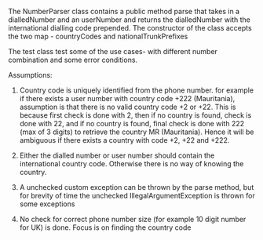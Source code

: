 
The NumberParser class contains a public method parse that takes in a dialledNumber and an userNumber and returns the dialledNumber with the international dialling code prepended.
The constructor of the class accepts the two map - countryCodes and nationalTrunkPrefixes

The test class test some of the use cases- with different number combination and some error conditions.


Assumptions:

1. Country code is uniquely identified from the phone number.
for example if there exists a user number with country code +222 (Mauritania), assumption is that there is no valid country code +2 or +22.
This is because first check is done with 2, then if no country is found, check is done with 22, and if no country is found, 
final check is done with 222  (max of 3 digits) to retrieve the country MR (Mauritania). Hence it will be ambiguous if there exists a country with code +2, +22 and +222. 

2. Either the dialled number or user number should contain the international country code. Otherwise there is no way of knowing the country.

3. A unchecked custom exception can be thrown by the parse method, but for brevity of time the unchecked IllegalArgumentException is thrown for some exceptions

4. No check for correct phone number size (for example 10 digit number for UK) is done. Focus is on finding the country code

